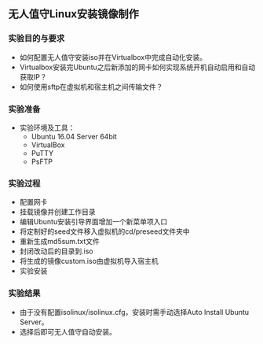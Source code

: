 ## 无人值守Linux安装镜像制作
### 实验目的与要求
+ 如何配置无人值守安装iso并在Virtualbox中完成自动化安装。  
+ Virtualbox安装完Ubuntu之后新添加的网卡如何实现系统开机自动启用和自动获取IP？  
+ 如何使用sftp在虚拟机和宿主机之间传输文件？  

### 实验准备  
+ 实验环境及工具：  
	+ Ubuntu 16.04 Server 64bit     
	+ VirtualBox  
	+ PuTTY  
	+ PsFTP   
  
### 实验过程  
+ 配置网卡  
+ 挂载镜像并创建工作目录  
+ 编辑Ubuntu安装引导界面增加一个新菜单项入口  
+ 将定制好的seed文件移入虚拟机的cd/preseed文件夹中
+ 重新生成md5sum.txt文件
+ 封闭改动后的目录到.iso
+ 将生成的镜像custom.iso由虚拟机导入宿主机
+ 实验安装  

### 实验结果
+ 由于没有配置isolinux/isolinux.cfg，安装时需手动选择Auto Install Ubuntu Server。  
+ 选择后即可无人值守自动安装。
